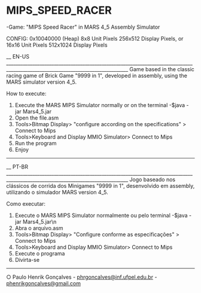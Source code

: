 # MIPS_SPEED_RACER
-Game: "MIPS Speed Racer" in MARS 4_5 Assembly Simulator

CONFIG: 0x10040000 (Heap)   8x8 Unit Pixels 256x512 Display Pixels, or 
                            16x16 Unit Pixels 512x1024 Display Pixels
                            
__ EN-US _________________________________________________________________________________________________________________________________ 
Game based in the classic racing game of Brick Game "9999 in 1", developed in assembly, using the MARS simulator version 4_5.

How to execute:
1) Execute the MARS MIPS Simulator normally or on the terminal -$java -jar Mars4_5.jar
2) Open the file.asm
3) Tools>Bitmap Display> "configure according on the specifications" > Connect to Mips
4) Tools>Keyboard and Display MMIO Simulator> Connect to Mips
5) Run the program
6) Enjoy
__________________________________________________________________________________________________________________________________________
__ PT-BR _________________________________________________________________________________________________________________________________ 
Jogo baseado nos clássicos de corrida dos Minigames "9999 in 1", desenvolvido em assembly, utilizando o simulador MARS version 4_5.

Como executar:
1) Execute o MARS MIPS Simulator normalmente ou pelo terminal -$java -jar Mars4_5.jar\n
2) Abra o arquivo.asm
3) Tools>Bitmap Display> "Configure conforme as especificações" > Connect to Mips
4) Tools>Keyboard and Display MMIO Simulator> Connect to Mips
5) Execute o programa
6) Divirta-se
__________________________________________________________________________________________________________________________________________

○ Paulo Henrik Gonçalves
    - phrgoncalves@inf.ufpel.edu.br
    - phenrikgoncalves@gmail.com
